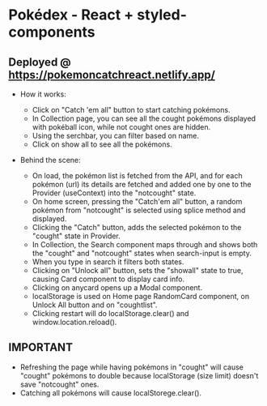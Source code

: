 # Pokédex - React + styled-components

## Deployed @ https://pokemoncatchreact.netlify.app/

- How it works:

  - Click on "Catch 'em all" button to start catching pokémons.
  - In Collection page, you can see all the cought pokémons displayed with pokéball icon, while not cought ones are hidden.
  - Using the serchbar, you can filter based on name.
  - Click on show all to see all the pokémons.

- Behind the scene:
  - On load, the pokémon list is fetched from the API, and for each pokémon (url) its details are fetched and added one by one to the Provider (useContext) into the "notcought" state.
  - On home screen, pressing the "Catch'em all" button, a random pokémon from "notcought" is selected using splice method and displayed.
  - Clicking the "Catch" button, adds the selected pokémon to the "cought" state in Provider.
  - In Collection, the Search component maps through and shows both the "cought" and "notcought" states when search-input is empty.
  - When you type in search it filters both states.
  - Clicking on "Unlock all" button, sets the "showall" state to true, causing Card component to display card info.
  - Clicking on anycard opens up a Modal component.
  - localStorage is used on Home page RandomCard component, on Unlock All button and on "coughtlist".
  - Clicking restart will do localStorage.clear() and window.location.reload().

## IMPORTANT

- Refreshing the page while having pokémons in "cought" will cause "cought" pokémons to double because localStorage (size limit) doesn't save "notcought" ones.
- Catching all pokémons will cause localStorege.clear().
